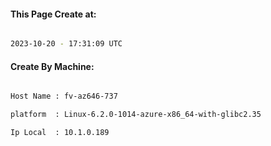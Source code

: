 
   
#### This Page Create at:

```bash

2023-10-20 - 17:31:09 UTC

```

#### Create By Machine:

```bash

Host Name : fv-az646-737

platform  : Linux-6.2.0-1014-azure-x86_64-with-glibc2.35

Ip Local  : 10.1.0.189

```

